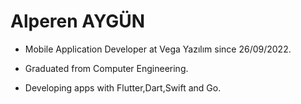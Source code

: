 # Alperen AYGÜN

- Mobile Application Developer at Vega Yazılım since 26/09/2022.

- Graduated from Computer Engineering.

- Developing apps with Flutter,Dart,Swift and Go.
